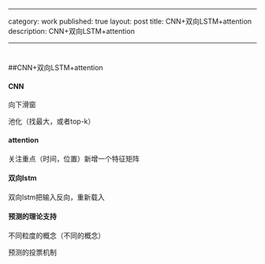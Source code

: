 

------

category: work
published: true
layout: post
title: CNN+双向LSTM+attention
description: CNN+双向LSTM+attention

------

# 

##CNN+双向LSTM+attention

#### CNN

向下滑窗

池化（找最大，或者top-k）

#### attention

关注重点（时间，位置）新增一个特征矩阵

#### 双向lstm

双向lstm把输入反向，重新载入

#### 预测的理论支持

不同粒度的概念（不同的概念）

预测的投票机制